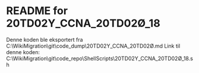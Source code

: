# README for 20TD02Y_CCNA_20TD02Ø_18
Denne koden ble eksportert fra C:\WikiMigration\git\code_dump\20TD02Y_CCNA_20TD02Ø.md
Link til denne koden: C:\WikiMigration\git\code_repo\ShellScripts\20TD02Y_CCNA_20TD02Ø_18.sh
